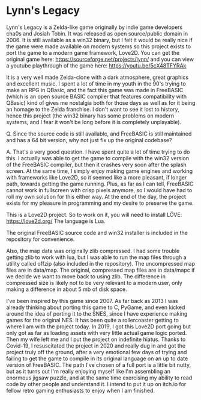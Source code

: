 # Lynn's Legacy
Lynn's Legacy is a Zelda-like game originally by indie game developers cha0s and Josiah Tobin. It was released as open source/public domain in 2006.
It is still available as a win32 binary, but I felt it would be really nice if the game were made available on modern systems so this project
exists to port the game to a modern game framework, Love2D. You can get the original game here: https://sourceforge.net/projects/lynn/ and you can view a youtube playthrough of the game here: https://youtu.be/5cX48TFYRAk

It is a very well made Zelda-clone with a dark atmosphere, great graphics and excellent music. I spent a lot of time in my youth in the 90's trying to make an RPG in QBasic, and the fact this game was made in FreeBASIC (which is an open source BASIC compiler that features compatibility with QBasic) kind of gives me nostalgia both for those days as well as for it being an homage to the Zelda franchise. I don't want to see it lost to history, hence this project (the win32 binary has some problems on modern systems, and I fear it won't be long before it is completely unplayable).

Q. Since the source code is still available, and FreeBASIC is still maintained and has a 64 bit version, why not just fix up the original codebase?

A. That's a very good question. I have spent quite a lot of time trying to do this. I actually was able to get the game to compile with the win32 version of the FreeBASIC compiler, but then it crashes very soon after the splash screen. At the same time, I simply enjoy making game engines and working with frameworks like Love2D, so it seemed like a more pleasant, if longer path, towards getting the game running. Plus, as far as I can tell, FreeBASIC cannot work in fullscreen with crisp pixels anymore, so I would have had to roll my own solution for this either way. At the end of the day, the project exists for my pleasure in programming and my desire to preserve the game.

This is a Love2D project. So to work on it, you will need to install LÖVE: https://love2d.org/ The language is Lua.

The original FreeBASIC source code and win32 installer is included in the repository for convenience.

Also, the map data was originally zlib compressed. I had some trouble getting zlib to work with lua, but I was able to run the map files through a
utility called offzip (also included in the repository). The uncompressed map files are in data/map. The original, compressed map files are in
data/mapc if we decide we want to move back to using zlib. The difference in compressed size is likely not to be very relevant to a modern user,
only making a difference in about 5 mb of disk space.

I've been inspired by this game since 2007. As far back as 2013 I was already thinking about porting this game to C, PyGame, and even kicked around the idea of porting it to the SNES, since I have experience making games for the original NES. It has been quite a rollercoaster getting to where I am with the project today. In 2019, I got this Love2D port going but only got as far as loading assets with very little actual game logic ported. Then my wife left me and I put the project on indefinite hiatus. Thanks to Covid-19, I resuscitated the project in 2020 and really dug in and got the project truly off the ground, after a very emotional few days of trying and failing to get the game to compile in its original language on an up to date version of FreeBASIC. The path I've chosen of a full port is a little bit nutty, but as it turns out I'm really enjoying myself like I'm assembling an enormous jigsaw puzzle, and at the same time exercising my ability to read code by other people and understand it. I intend to put it up on itch.io for fellow retro gaming enthusiasts to enjoy when I am finished.
